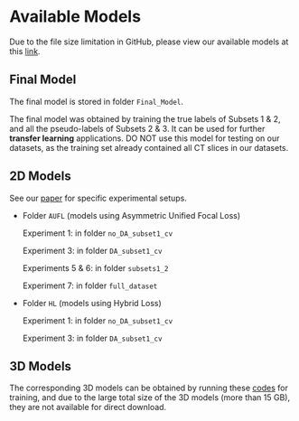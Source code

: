 # Available Models

Due to the file size limitation in GitHub, please view our available models at this [link](https://drive.google.com/drive/folders/19Clgax8sH59DEnHt1XK6PBL_eQEiHX_S?usp=sharing).

## Final Model

The final model is stored in folder `Final_Model`.

The final model was obtained by training the true labels of Subsets 1 & 2, and all the pseudo-labels of Subsets 2 & 3. It can be used for further **transfer learning** applications. DO NOT use this model for testing on our datasets, as the training set already contained all CT slices in our datasets.

## 2D Models

See our [paper](https://github.com/BYO-UPM/Craneal_CT) for specific experimental setups.

- Folder `AUFL` (models using Asymmetric Unified Focal Loss)

  Experiment 1: in folder `no_DA_subset1_cv`
  
  Experiment 3: in folder `DA_subset1_cv`

  Experiments 5 & 6: in folder `subsets1_2`

  Experiment 7: in folder `full_dataset`

- Folder `HL` (models using Hybrid Loss)

  Experiment 1: in folder `no_DA_subset1_cv`

  Experiment 3: in folder `DA_subset1_cv`

## 3D Models

The corresponding 3D models can be obtained by running these [codes](https://github.com/BYO-UPM/Craneal_CT/tree/main/Codes/3D_unets) for training, and due to the large total size of the 3D models (more than 15 GB), they are not available for direct download.


